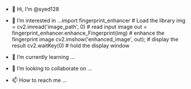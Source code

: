- 👋 Hi, I’m @syed128
- 👀 I’m interested in ...import fingerprint_enhancer								# Load the library
img = cv2.imread('image_path', 0)						# read input image
out = fingerprint_enhancer.enhance_Fingerprint(img)		# enhance the fingerprint image
cv2.imshow('enhanced_image', out);						# display the result
cv2.waitKey(0)											# hold the display window

- 🌱 I’m currently learning ...
- 💞️ I’m looking to collaborate on ...
- 📫 How to reach me ...

<!---
syed128/syed128 is a ✨ special ✨ repository because its `README.md` (this file) appears on your GitHub profile.
You can click the Preview link to take a look at your changes.
--->
